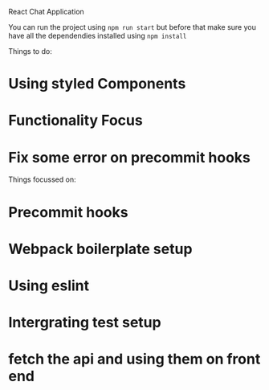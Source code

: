 React Chat Application

You can run the project using  `npm run start` but before that make sure you have all the dependendies installed using `npm install`

Things to do:
 # Using styled Components
 # Functionality Focus
 # Fix some error on precommit hooks
 
 Things focussed on:
 # Precommit hooks
 # Webpack boilerplate setup
 # Using eslint 
 # Intergrating test setup 
 # fetch the api and using them on front end 
 
